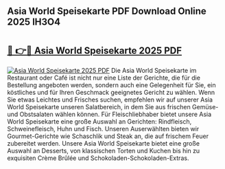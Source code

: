 ## Asia World Speisekarte PDF Download Online 2025 lH3O4

# <h2><a href="http://gcb6jx9.nevu.top/?p=Asia+World+Speisekarte">🔗 👉🔴 Asia World Speisekarte 2025 PDF</a></h2>

[![Asia World Speisekarte 2025 PDF](https://i.imgur.com/dBaPXMq.png)](http://gcb6jx9.nevu.top/?p=Asia+World+Speisekarte)
Die Asia World Speisekarte im Restaurant oder Café ist nicht nur eine Liste der Gerichte, die für die Bestellung angeboten werden, sondern auch eine Gelegenheit für Sie, ein köstliches und für Ihren Geschmack geeignetes Gericht zu wählen. Wenn Sie etwas Leichtes und Frisches suchen, empfehlen wir auf unserer Asia World Speisekarte unseren Salatbereich, in dem Sie aus frischen Gemüse- und Obstsalaten wählen können. Für Fleischliebhaber bietet unsere Asia World Speisekarte eine große Auswahl an Gerichten: Rindfleisch, Schweinefleisch, Huhn und Fisch. Unseren Auserwählten bieten wir Gourmet-Gerichte wie Schaschlik und Steak an, die auf frischem Feuer zubereitet werden. Unsere Asia World Speisekarte bietet eine große Auswahl an Desserts, von klassischen Torten und Kuchen bis hin zu exquisiten Crème Brûlée und Schokoladen-Schokoladen-Extras.
